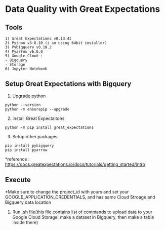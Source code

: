# Data Quality with Great Expectations

## Tools
```
1) Great Expectations v0.13.42
2) Python v3.8.10 (i am using 64bit installer)
3) Pybigquery v0.10.2
4) Pyarrow v6.0.0
5) Google Cloud :
- Bigquery
- Storage
6) Jupyter Notebook
```
## Setup Great Expectations with Bigquery
1) Upgrade python
```
python --version
python -m ensurepip --upgrade
```
2) Install Great Expectaitons
```
python -m pip install great_expectations
```
3) Setup other packages
```
pip install pybigquery
pip install pyarrow
```
*reference : https://docs.greatexpectations.io/docs/tutorials/getting_started/intro
## Execute
*Make sure to change the project_id with yours and set your GOOGLE_APPLICATION_CREDENTIALS, and has same Cloud Stroage and Bigquery data location
1) Run .sh file(this file contains list of commands to upload data to your Google Cloud Storage, make a dataset in Bigquery, then make a table inside there)
